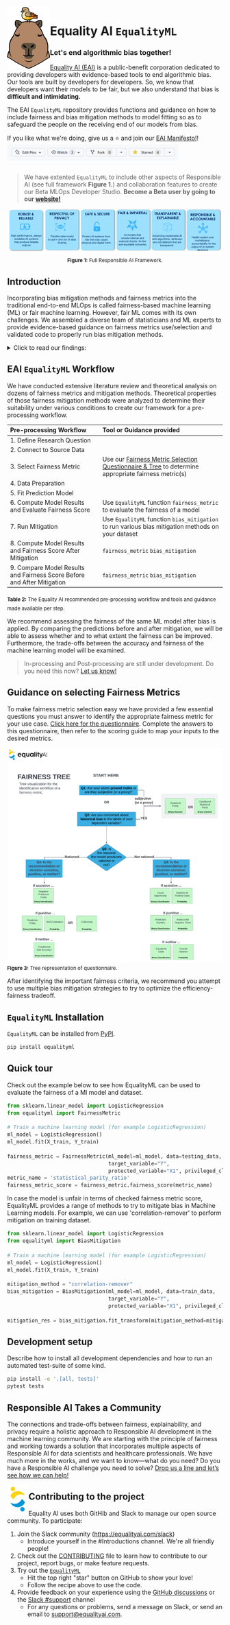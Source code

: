 <img src="https://github.com/EqualityAI/EqualityML/blob/main/img/natural-bird.png" align="left" alt="EqualityAI Logo" width="100"/>

# Equality AI `EqualityML`

### Let's end algorithmic bias together!

[Equality AI (EAI)](https://equalityai.com/) is a public-benefit corporation dedicated to providing developers with evidence-based tools to end algorithmic bias. Our tools are built by developers for developers. So, we know that developers want their models to be fair, but we also understand that bias is <b> difficult and intimidating.</b> 

The EAI `EqualityML` repository provides functions and guidance on how to include fairness and bias mitigation methods to model fitting so as to safeguard the people on the receiving end of our models from bias. 

If you like what we're doing, give us a :star: and join our [EAI Manifesto!](https://equalityai.com/community/#manifesto)!</br>
<img src="img/star_sm.png" align="center" alt="" /><br></br>


>We have extented `EqualityML` to include other aspects of Responsible AI (see full framework <b>Figure 1.</b>) and collaboration features to create our Beta MLOps Developer Studio. <b>Become a Beta user by going to our [website!](https://equalityai.com/)</b>

<center>
<img src="img/framework_sm.png" />
<sub><b>Figure 1:</b> Full Responsible AI Framework.
</sub>
  </center>


## Introduction
Incorporating bias mitigation methods and fairness metrics into the traditional end-to-end MLOps is called fairness-based machine learning (ML) or fair machine learning. However, fair ML comes with its own challenges. We assembled a diverse team of statisticians and ML experts to provide evidence-based guidance on fairness metrics use/selection and validated code to properly run bias mitigation methods.

<details>
  <summary> Click to read our findings: </summary>
  
#### Fairness Metric
* Statistical measure of the output of a machine learning model based a mathematical definition of fairness.

> [Fairness Metric Guide:](https://github.com/EqualityAI/EqualityML/blob/main/Fairness%20Metrics%20User%20Manual.pdf)
We have combined fairness metrics and bias mitigation into a unified syntax.</br><sub> Statistical Parity | Conditional Statistical Parity | Negative Predictive Parity | Equal Opportunity | Balance for Positive Class | Predictive Parity | Well Calibration | Calibration | Conditional Use Accuracy | Predictive Equality | Balance for Negative Class | Equalized Odds | Overall Balance
</sub>

#### Bias Mitigation
* Methods or algorithms applied to a machine learning dataset or model to improve the fairness of the model output. Many mitigation methods have been proposed in the literature, which can be broadly classified into the application of a mitigation method on the data set (pre-processing), in the model fitting (in-processing), and to the model predictions (post-processing).

> [Bias Mitigation Guide:](https://github.com/EqualityAI/EqualityML/blob/main/Fairness%20Metrics%20User%20Manual.pdf)</br>
<sub> Resampling | Reweighting | Disparate Impact Remover | Correlation Remover 
</sub>

<img src="img/pre_in_post_nw_sm.png" />
<sub><b>Figure 2:</b> Bias mitigation can be performed in the pre-processing, in-processing, and post-processing of a model.
</sub>
<br></br>

> Need a specific metric or method? [Just let us know!](https://equalityai.slack.com/join/shared_invite/zt-1claqpebo-MnGnGoqCM9Do~40HqbSaww#/shared-invite/email)

#### Potential Uses

* Bias mitigation methods are employed to address bias in data and/or machine learning models and fairness metrics are needed to mathematically represent the fairness or bias levels of a ML model.
  
| Use                                                         | Description          |
|:-------------------------------------------------------------|:-------------------------------------------------|
| As a metric                                      | Quanitfy a measure of fairness (a.k.a a fairness metric) targeting a bias |
| Evaluate fairness                                            | Fairness metrics can be used to mathematically represent the fairness levels of a ML model. This can also be used to monitor a model. |
| Create parity on fairness                                    | Unlike model performance metrics (e.g., loss, accuracy, etc.), fairness metrics affect your final model selection by creating parity (i.e., equality) on appropriate fairness metrics before model deployment. |
| Select most fair model                                       | Balance fairness with performance metrics when selecting the final model.|
| Apply methods to improve the fairness & performance tradeoff | Methods to improve the fairness by applying a.k.a bias mitigation methods |

<sub><b>Table 1:</b> The potential uses for fairness metrics and bias mitigation methods.
</sub>

<b>Note:</b> Parity is achieved when a fairness metric (such as the percent of positive predictions) have the same value across all levels of a sensitive attribute.  <i>Sensitive attributes</i> are attributes such as race, gender, age, and other patient attributes that are of primary concern when it comes to fairness, and are typically protected by law. 
  <br></br>

Through these steps we <b>safeguard against bias</b> by:
> 1. Creating metrics targeting sources of bias to balance alongside our performance metrics in evaluation, model selection, and monitoring.
> 2. Applying bias mitigation methods to improve fairness without compromising performance.
 <br></br>
  
</details>


## EAI `EqualityML` Workflow
We have conducted extensive literature review and theoretical analysis on dozens of fairness metrics and mitigation methods. Theoretical properties of those fairness mitigation methods were analyzed to determine their suitability under various conditions to create our framework for a pre-processing workflow. 

| Pre-processing Workflow                                      | Tool or Guidance provided                                                                                                                                                                                                               |
|:-------------------------------------------------------------|:----------------------------------------------------------------------------------------------------------------------------------------------------------------------------------------------------------------------------------------|
| 1. Define Research Question                                  |                                                                                                                                                                                                                                         |
| 2. Connect to Source Data                                    |                                                                                                                                                                                                                                         |
| 3. Select Fairness Metric                             | Use our [Fairness Metric Selection Questionnaire & Tree](https://github.com/EqualityAI/EqualityML/blob/main/Equality%20AI%20Fairness%20Metric%20Selection%20Questionnaire%20%26%20Tree.pdf) to determine appropriate fairness metric(s) |
| 4. Data Preparation                                          ||
| 5. Fit Prediction Model                                      ||
| 6. Compute Model Results and Evaluate Fairness Score      | Use `EqualityML` function `fairness_metric` to evaluate the fairness of a model                                                                                                                                                         |
| 7. Run Mitigation                                            | Use `EqualityML` function `bias_mitigation` to run various bias mitigation methods on your dataset                                                                                                                                      |
| 8. Compute Model Results and Fairness Score After Mitigation | `fairness_metric` `bias_mitigation`                                                                                                                                                                                                     |
| 9. Compare Model Results and Fairness Score Before and After Mitigation| `fairness_metric` `bias_mitigation`                                                                                                                                                                                                     |

<sub><b>Table 2:</b> The Equality AI recommended pre-processing workflow and tools and guidance made available per step.
</sub> </br>

We recommend assessing the fairness of the same ML model after bias is applied. By comparing the predictions before and after mitigation, we will be able to assess whether and to what extent the fairness can be improved. Furthermore, the trade-offs between the accuracy and fairness of the machine learning model will be examined.

> In-processing and Post-processing are still under development. Do you need this now? [Let us know!](https://equalityai.slack.com/join/shared_invite/zt-1claqpebo-MnGnGoqCM9Do~40HqbSaww#/shared-invite/email)

## Guidance on selecting Fairness Metrics
To make fairness metric selection easy we have provided a few essential questions you must answer to identify the appropriate fairness metric for your use case. [Click here for the questionnaire](https://github.com/EqualityAI/EqualityML/blob/main/Equality%20AI%20Fairness%20Metric%20Selection%20Questionnaire%20%26%20Tree.pdf). Complete the answers to this questionnaire, then refer to the scoring guide to map your inputs to the desired metrics.

<img src="img/fairnesstree_sm.png" align="center" alt=""/></br>
<sub><b>Figure 3:</b> Tree representation of questionnaire.
</sub></br>

After identifying the important fairness criteria, we recommend you attempt to use multiple bias mitigation strategies to try to optimize the efficiency-fairness tradeoff.</br>

## `EqualityML` Installation

`EqualityML` can be installed from [PyPI](https://pypi.org/project/equalityml/).

```bash
pip install equalityml
```

## Quick tour

Check out the example below to see how EqualityML can be used to evaluate the fairness of a Ml model and dataset.

```python
from sklearn.linear_model import LogisticRegression
from equalityml import FairnessMetric

# Train a machine learning model (for example LogisticRegression)
ml_model = LogisticRegression()
ml_model.fit(X_train, Y_train)

fairness_metric = FairnessMetric(ml_model=ml_model, data=testing_data,
                                 target_variable="Y",
                                 protected_variable="X1", privileged_class=1)
metric_name = 'statistical_parity_ratio'
fairness_metric_score = fairness_metric.fairness_score(metric_name)
```

In case the model is unfair in terms of checked fairness metric score, EqualityML provides a range of methods to try to
mitigate bias in Machine Learning models. For example, we can use 'correlation-remover' to perform mitigation on 
training dataset.

```python
from sklearn.linear_model import LogisticRegression
from equalityml import BiasMitigation

# Train a machine learning model (for example LogisticRegression)
ml_model = LogisticRegression()
ml_model.fit(X_train, Y_train)

mitigation_method = "correlation-remover"
bias_mitigation = BiasMitigation(ml_model=ml_model, data=train_data,
                                 target_variable="Y",
                                 protected_variable="X1", privileged_class=1)

mitigation_res = bias_mitigation.fit_transform(mitigation_method=mitigation_method)
```

## Development setup

Describe how to install all development dependencies and how to run an automated test-suite of some kind.

```sh
pip install -e '.[all, tests]'
pytest tests
```

## Responsible AI Takes a Community
The connections and trade-offs between fairness, explainability, and privacy require a holistic approach to Responsible AI development in the machine learning community. We are starting with the principle of fairness and working towards a solution that incorporates multiple aspects of Responsible AI for data scientists and healthcare professionals. We have much more in the works, and we want to know—what do you need? Do you have a Responsible AI challenge you need to solve? [Drop us a line and let’s see how we can help!](https://equalityai.slack.com/join/shared_invite/zt-1claqpebo-MnGnGoqCM9Do~40HqbSaww#/shared-invite/email)

<img src="img/color logo only_sm.PNG" align="left" alt="EqualityAI Logo" />

## Contributing to the project
Equality AI uses both GitHib and Slack to manage our open source community. To participate:

1. Join the Slack community (https://equalityai.com/slack)
    + Introduce yourself in the #Introductions channel. We're all friendly people!
2. Check out the [CONTRIBUTING](https://github.com/EqualityAI/EqualityML/blob/main/CONTRIBUTING.md) file to learn how to contribute to our project, report bugs, or make feature requests.
3. Try out the [`EqualityML`](https://github.com/EqualityAI/EqualityML)
    + Hit the top right "star" button on GitHub to show your love!
    + Follow the recipe above to use the code. 
4. Provide feedback on your experience using the [GitHub discussions](https://github.com/EqualityAI/EqualityML/discussions) or the [Slack #support](https://equalityai.slack.com/archives/C03HF7G4N0Y) channel
    + For any questions or problems, send a message on Slack, or send an email to support@equalityai.com.
